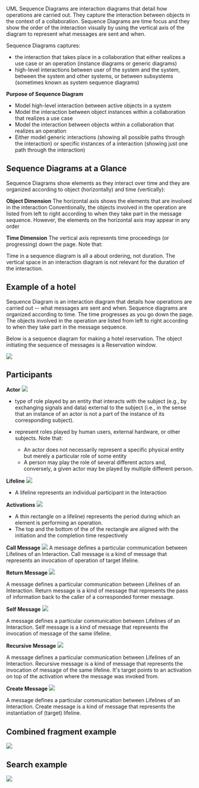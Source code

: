 UML Sequence Diagrams are interaction diagrams that detail how operations are carried out. They capture the interaction between objects in the context of a collaboration. Sequence Diagrams are time focus and they show the order of the interaction visually by using the vertical axis of the diagram to represent what messages are sent and when.

Sequence Diagrams captures:

-   the interaction that takes place in a collaboration that either realizes a use case or an operation (instance diagrams or generic diagrams)
-   high-level interactions between user of the system and the system, between the system and other systems, or between subsystems (sometimes known as system sequence diagrams)

**Purpose of Sequence Diagram**
-   Model high-level interaction between active objects in a system
-   Model the interaction between object instances within a collaboration that realizes a use case
-   Model the interaction between objects within a collaboration that realizes an operation
-   Either model generic interactions (showing all possible paths through the interaction) or specific instances of a interaction (showing just one path through the interaction)

## Sequence Diagrams at a Glance
Sequence Diagrams show elements as they interact over time and they are organized according to object (horizontally) and time (vertically):

**Object Dimension**
The horizontal axis shows the elements that are involved in the interaction
Conventionally, the objects involved in the operation are listed from left to right according to when they take part in the message sequence. However, the elements on the horizontal axis may appear in any order

**Time Dimension**
The vertical axis represents time proceedings (or progressing) down the page.
Note that:

Time in a sequence diagram is all a about ordering, not duration. The vertical space in an interaction diagram is not relevant for the duration of the interaction.

## Example of a hotel
Sequence Diagram is an interaction diagram that details how operations are carried out -- what messages are sent and when. Sequence diagrams are organized according to time. The time progresses as you go down the page. The objects involved in the operation are listed from left to right according to when they take part in the message sequence.

Below is a sequence diagram for making a hotel reservation. The object initiating the sequence of messages is a Reservation window.

![](hotelExample.webp)

## Participants

**Actor**
![](actor.png)
- type of role played by an entity that interacts with the subject (e.g., by exchanging signals and data) external to the subject (i.e., in the sense that an instance of an actor is not a part of the instance of its corresponding subject). 
- represent roles played by human users, external hardware, or other subjects.
Note that:

    *   An actor does not necessarily represent a specific physical entity but merely a particular role of some entity
    *   A person may play the role of several different actors and, conversely, a given actor may be played by multiple different person.

**Lifeline**
![](lifeline.png)

-   A lifeline represents an individual participant in the Interaction

**Activations**
![](activation.png)

-   A thin rectangle on a lifeline) represents the period during which an element is performing an operation.
-   The top and the bottom of the of the rectangle are aligned with the initiation and the completion time respectively

**Call Message**
![](call-message.png)
A message defines a particular communication between Lifelines of an Interaction.
Call message is a kind of message that represents an invocation of operation of target lifeline.

**Return Message**
![](return-message.png)

A message defines a particular communication between Lifelines of an Interaction.
Return message is a kind of message that represents the pass of information back to the caller of a corresponded former message.

**Self Message**
![](self-message.png)

A message defines a particular communication between Lifelines of an Interaction.
Self message is a kind of message that represents the invocation of message of the same lifeline.

**Recursive Message**
![](recursive-message.png)

A message defines a particular communication between Lifelines of an Interaction.
Recursive message is a kind of message that represents the invocation of message of the same lifeline. It's target points to an activation on top of the activation where the message was invoked from.

**Create Message**
![](create-message.png)

A message defines a particular communication between Lifelines of an Interaction.
Create message is a kind of message that represents the instantiation of (target) lifeline.

## Combined fragment example
![](combined-fragment-example.png)

## Search example
![](searchExample.webp)

